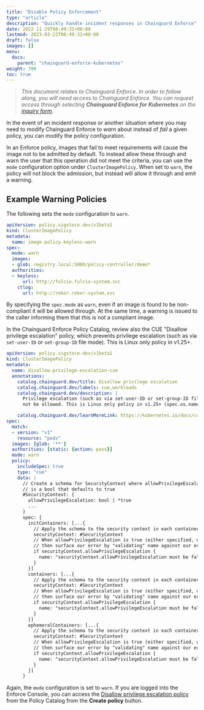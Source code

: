 ```yaml
---
title: "Disable Policy Enforcement"
type: "article"
description: "Quickly handle incident responses in Chainguard Enforce"
date: 2022-11-29T08:49:31+00:00
lastmod: 2023-03-22T08:49:31+00:00
draft: false
images: []
menu:
  docs:
    parent: "chainguard-enforce-kubernetes"
weight: 700
toc: true
---
```


> _This document relates to Chainguard Enforce. In order to follow along, you will need access to Chainguard Enforce. You can request access through selecting **Chainguard Enforce for Kubernetes** on the [inquiry form](https://www.chainguard.dev/get-demo?utm_source=docs)._

In the event of an incident response or another situation where you may need to modify Chainguard Enforce to _warn_ about instead of _fail_ a given policy, you can modify the policy configuration.

In an Enforce policy, images that fail to meet requirements will cause the image not to be admitted by default. To instead allow these through and warn the user that this operation did not meet the criteria, you can use the `mode` configuration option under `ClusterImagePolicy`. When set to `warn`, the policy will not block the admission, but instead will allow it through and emit a warning.

## Example Warning Policies 

The following sets the `mode` configuration to `warn`.

```yaml
apiVersion: policy.sigstore.dev/v1beta1
kind: ClusterImagePolicy
metadata:
  name: image-policy-keyless-warn
spec:
  mode: warn
  images:
  - glob: registry.local:5000/policy-controller/demo*
  authorities:
  - keyless:
      url: http://fulcio.fulcio-system.svc
    ctlog:
      url: http://rekor.rekor-system.svc
```

By specifying the `spec.mode` as `warn`, even if an image is found to be non-compliant it will be allowed through. At the same time, a warning is issued to the caller informing them that this is not a compliant image.

In the Chainguard Enforce Policy Catalog, review also the CUE "Disallow privilege escalation" policy, which prevents privilege escalation (such as via `set-user-ID` or `set-group-ID` file mode). This is Linux only policy in v1.25+.

```yaml
apiVersion: policy.sigstore.dev/v1beta1
kind: ClusterImagePolicy
metadata:
  name: disallow-privilege-escalation-cue
  annotations:
    catalog.chainguard.dev/title: Disallow privilege escalation
    catalog.chainguard.dev/labels: cue,workloads
    catalog.chainguard.dev/description: |
      Privilege escalation (such as via set-user-ID or set-group-ID file mode) should
      not be allowed. This is Linux only policy in v1.25+ (spec.os.name != windows)

    catalog.chainguard.dev/learnMoreLink: https://kubernetes.io/docs/concepts/security/pod-security-standards/#baseline
spec:
  match:
  - version: "v1"
    resource: "pods"
  images: [glob: '**']
  authorities: [static: {action: pass}]
  mode: warn
  policy:
    includeSpec: true
    type: "cue"
    data: |
      // Create a schema for SecurityContext where allowPrivilegeEscalation
      // is a bool that defaults to true
      #SecurityContext: {
        allowPrivilegeEscalation: bool | *true
        ...
      }
      spec: {
        initContainers: [...{
          // Apply the schema to the security context in each container.
          securityContext: #SecurityContext
          // When allowPrivilegeEscalation is true (either specified, or by default)
          // then surface our error by "validating" name against our error string.
          if securityContext.allowPrivilegeEscalation {
            name: "securityContext.allowPrivilegeEscalation must be false"
          }
        }]
        containers: [...{
          // Apply the schema to the security context in each container.
          securityContext: #SecurityContext
          // When allowPrivilegeEscalation is true (either specified, or by default)
          // then surface our error by "validating" name against our error string.
          if securityContext.allowPrivilegeEscalation {
            name: "securityContext.allowPrivilegeEscalation must be false"
          }
        }]
        ephemeralContainers: [...{
          // Apply the schema to the security context in each container.
          securityContext: #SecurityContext
          // When allowPrivilegeEscalation is true (either specified, or by default)
          // then surface our error by "validating" name against our error string.
          if securityContext.allowPrivilegeEscalation {
            name: "securityContext.allowPrivilegeEscalation must be false"
          }
        }]
      }
```

Again, the `mode` configuration is set to `warn`. If you are logged into the Enforce Console, you can access the [Disallow privilege escalation policy](https://console.enforce.dev/policies/catalog/create/disallow-privilege-escalation-cue) from the Policy Catalog from the **Create policy** button.